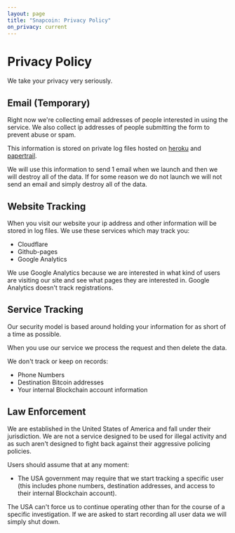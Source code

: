 ```yaml
---
layout: page
title: "Snapcoin: Privacy Policy"
on_privacy: current
---
```


# Privacy Policy

We take your privacy very seriously.

## Email (Temporary)

Right now we're collecting email addresses of people interested in using the service.
We also collect ip addresses of people submitting the form to prevent abuse or spam.

This information is stored on private log files hosted on [heroku](heroku.com) and [papertrail](https://papertrailapp.com).

We will use this information to send 1 email when we launch and then we will destroy all of the data.
If for some reason we do not launch we will not send an email and simply destroy all of the data.

## Website Tracking

When you visit our website your ip address and other information will be stored in log files. We use these
services which may track you:

* Cloudflare
* Github-pages
* Google Analytics

We use Google Analytics because we are interested in what kind of users are visiting our site and
see what pages they are interested in. Google Analytics doesn't track registrations.


## Service Tracking

Our security model is based around holding your information for as short of a time as possible.

When you use our service we process the request and then delete the data.

We don't track or keep on records:

- Phone Numbers
- Destination Bitcoin addresses
- Your internal Blockchain account information

## Law Enforcement

We are established in the United States of America and fall under their jurisdiction.
We are not a service designed to be used for illegal activity and as such aren't designed to
fight back against their aggressive policing policies.

Users should assume that at any moment:

* The USA government may require that we start tracking a specific user (this includes phone numbers,
  destination addresses, and access to their internal Blockchain account).

The USA can't force us to continue operating other than for the course of a specific investigation.
If we are asked to start recording all user data we will simply shut down.